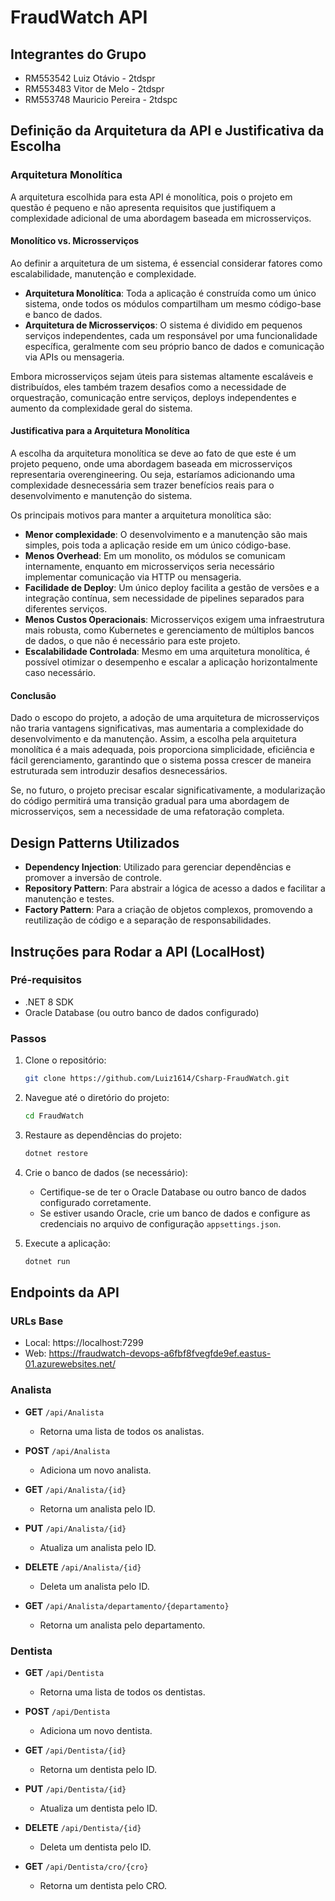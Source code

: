 # FraudWatch API

## Integrantes do Grupo
- RM553542 Luiz Otávio - 2tdspr
- RM553483 Vitor de Melo - 2tdspr
- RM553748 Mauricio Pereira - 2tdspc

## Definição da Arquitetura da API e Justificativa da Escolha

### Arquitetura Monolítica
A arquitetura escolhida para esta API é monolítica, pois o projeto em questão é pequeno e não apresenta requisitos que justifiquem a complexidade adicional de uma abordagem baseada em microsserviços.

#### Monolítico vs. Microsserviços
Ao definir a arquitetura de um sistema, é essencial considerar fatores como escalabilidade, manutenção e complexidade.

- **Arquitetura Monolítica**: Toda a aplicação é construída como um único sistema, onde todos os módulos compartilham um mesmo código-base e banco de dados.
- **Arquitetura de Microsserviços**: O sistema é dividido em pequenos serviços independentes, cada um responsável por uma funcionalidade específica, geralmente com seu próprio banco de dados e comunicação via APIs ou mensageria.

Embora microsserviços sejam úteis para sistemas altamente escaláveis e distribuídos, eles também trazem desafios como a necessidade de orquestração, comunicação entre serviços, deploys independentes e aumento da complexidade geral do sistema.

#### Justificativa para a Arquitetura Monolítica
A escolha da arquitetura monolítica se deve ao fato de que este é um projeto pequeno, onde uma abordagem baseada em microsserviços representaria overengineering. Ou seja, estaríamos adicionando uma complexidade desnecessária sem trazer benefícios reais para o desenvolvimento e manutenção do sistema.

Os principais motivos para manter a arquitetura monolítica são:
- **Menor complexidade**: O desenvolvimento e a manutenção são mais simples, pois toda a aplicação reside em um único código-base.
- **Menos Overhead**: Em um monolito, os módulos se comunicam internamente, enquanto em microsserviços seria necessário implementar comunicação via HTTP ou mensageria.
- **Facilidade de Deploy**: Um único deploy facilita a gestão de versões e a integração contínua, sem necessidade de pipelines separados para diferentes serviços.
- **Menos Custos Operacionais**: Microsserviços exigem uma infraestrutura mais robusta, como Kubernetes e gerenciamento de múltiplos bancos de dados, o que não é necessário para este projeto.
- **Escalabilidade Controlada**: Mesmo em uma arquitetura monolítica, é possível otimizar o desempenho e escalar a aplicação horizontalmente caso necessário.

#### Conclusão
Dado o escopo do projeto, a adoção de uma arquitetura de microsserviços não traria vantagens significativas, mas aumentaria a complexidade do desenvolvimento e da manutenção. Assim, a escolha pela arquitetura monolítica é a mais adequada, pois proporciona simplicidade, eficiência e fácil gerenciamento, garantindo que o sistema possa crescer de maneira estruturada sem introduzir desafios desnecessários.

Se, no futuro, o projeto precisar escalar significativamente, a modularização do código permitirá uma transição gradual para uma abordagem de microsserviços, sem a necessidade de uma refatoração completa.

## Design Patterns Utilizados
- **Dependency Injection**: Utilizado para gerenciar dependências e promover a inversão de controle.
- **Repository Pattern**: Para abstrair a lógica de acesso a dados e facilitar a manutenção e testes.
- **Factory Pattern**: Para a criação de objetos complexos, promovendo a reutilização de código e a separação de responsabilidades.

## Instruções para Rodar a API (LocalHost)

### Pré-requisitos
- .NET 8 SDK
- Oracle Database (ou outro banco de dados configurado)

### Passos
1. Clone o repositório:
    ```bash
    git clone https://github.com/Luiz1614/Csharp-FraudWatch.git
    ```

2. Navegue até o diretório do projeto:
    ```bash
    cd FraudWatch
    ```

3. Restaure as dependências do projeto:
    ```bash
    dotnet restore
    ```

4. Crie o banco de dados (se necessário):
    - Certifique-se de ter o Oracle Database ou outro banco de dados configurado corretamente.
    - Se estiver usando Oracle, crie um banco de dados e configure as credenciais no arquivo de configuração `appsettings.json`.

5. Execute a aplicação:
    ```bash
    dotnet run
    ```

## Endpoints da API

### URLs Base

- Local: https://localhost:7299
- Web: https://fraudwatch-devops-a6fbf8fvegfde9ef.eastus-01.azurewebsites.net/

### Analista

- **GET** `/api/Analista`
  - Retorna uma lista de todos os analistas.

- **POST** `/api/Analista`
  - Adiciona um novo analista.

- **GET** `/api/Analista/{id}`
  - Retorna um analista pelo ID.

- **PUT** `/api/Analista/{id}`
  - Atualiza um analista pelo ID.

- **DELETE** `/api/Analista/{id}`
  - Deleta um analista pelo ID.

- **GET** `/api/Analista/departamento/{departamento}`
  - Retorna um analista pelo departamento.

### Dentista

- **GET** `/api/Dentista`
  - Retorna uma lista de todos os dentistas.

- **POST** `/api/Dentista`
  - Adiciona um novo dentista.

- **GET** `/api/Dentista/{id}`
  - Retorna um dentista pelo ID.

- **PUT** `/api/Dentista/{id}`
  - Atualiza um dentista pelo ID.

- **DELETE** `/api/Dentista/{id}`
  - Deleta um dentista pelo ID.

- **GET** `/api/Dentista/cro/{cro}`
  - Retorna um dentista pelo CRO.
